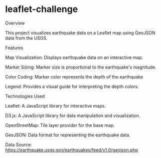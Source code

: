 # leaflet-challenge
Overview

This project visualizes earthquake data on a Leaflet map using GeoJSON data from the USGS. 

Features

Map Visualization: Displays earthquake data on an interactive map.

Marker Sizing: Marker size is proportional to the earthquake's magnitude.

Color Coding: Marker color represents the depth of the earthquake

Legend: Provides a visual guide for interpreting the depth colors.

Technologies Used

Leaflet: A JavaScript library for interactive maps.

D3.js: A JavaScript library for data manipulation and visualization.

OpenStreetMap: Tile layer provider for the base map.

GeoJSON: Data format for representing the earthquake data.

Data Source:
https://earthquake.usgs.gov/earthquakes/feed/v1.0/geojson.php
